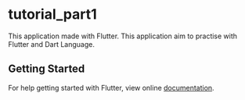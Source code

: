 # tutorial_part1

This application made with Flutter. 
This application aim to practise with Flutter and Dart Language.

## Getting Started

For help getting started with Flutter, view online
[documentation](https://flutter.io/).
